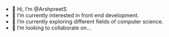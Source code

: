 - 👋 Hi, I’m @ArshpreetS
- 👀 I’m currently interested in front end development.
- 🌱 I’m currently exploring different fields of computer science.
- 💞️ I’m looking to collaborate on...

<!---
ArshpreetS/ArshpreetS is a ✨ special ✨ repository because its `README.md` (this file) appears on your GitHub profile.
You can click the Preview link to take a look at your changes.
--->
